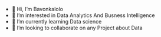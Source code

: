 - 👋 Hi, I’m Bavonkalolo
- 👀 I’m interested in Data Analytics And Busness Intelligence
- 🌱 I’m currently learning Data science
- 💞️ I’m looking to collaborate on any Project about Data 
<!---
Bavonkalolo2512/Bavonkalolo2512 is a ✨ special ✨ repository because its `README.md` (this file) appears on your GitHub profile.
You can click the Preview link to take a look at your changes.
